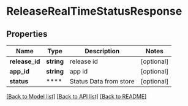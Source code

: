 # ReleaseRealTimeStatusResponse

## Properties
Name | Type | Description | Notes
------------ | ------------- | ------------- | -------------
**release_id** | **string** | release id | [optional] 
**app_id** | **string** | app id | [optional] 
**status** | **** | Status Data from store | [optional] 

[[Back to Model list]](../README.md#documentation-for-models) [[Back to API list]](../README.md#documentation-for-api-endpoints) [[Back to README]](../README.md)

